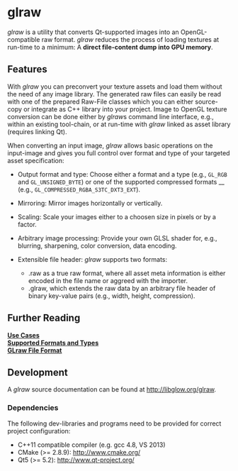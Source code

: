 # glraw

*glraw* is a utility that converts Qt-supported images into an OpenGL-compatible raw format. *glraw* reduces the process of loading textures at run-time to a minimum: A **direct file-content dump into GPU memory**. 

## Features

With *glraw* you can preconvert your texture assets and load them without the need of any image library. The generated raw files can easily be read with one of the prepared Raw-File classes which you can either source-copy or integrate as C++ library into your project.
Image to OpenGL texture conversion can be done either by *glraw*s command line interface, e.g., within an existing tool-chain, or at run-time with *glraw* linked as asset library (requires linking Qt).

When converting an input image, *glraw* allows basic operations on the input-image and gives you full control over format and type of your targeted asset specification:

* Output format and type: Choose either a format and a type (e.g., `GL_RGB` and `GL_UNSIGNED_BYTE`) or one of the supported compressed formats __ (e.g., `GL_COMPRESSED_RGBA_S3TC_DXT3_EXT`).

* Mirroring: Mirror images horizontally or vertically.

* Scaling: Scale your images either to a choosen size in pixels or by a factor.

* Arbitrary image processing: Provide your own GLSL shader for, e.g., blurring, sharpening, color conversion, data encoding.

* Extensible file header: *glraw* supports two formats: 
  * .raw as a true raw format, where all asset meta information is either encoded in the file name or aggreed with the importer. 
  * .glraw, which extends the raw data by an arbitrary file header of binary key-value pairs (e.g., width, height, compression).

## Further Reading

__[Use Cases](https://github.com/hpicgs/glraw/wiki/Use-Cases)__  
__[Supported Formats and Types](https://github.com/hpicgs/glraw/wiki/Supported-Formats-and-Types)__  
__[GLraw File Format](https://github.com/hpicgs/glraw/wiki/GLRaw-File-Format)__  

## Development

A *glraw* source documentation can be found at http://libglow.org/glraw.

### Dependencies

The following dev-libraries and programs need to be provided for correct project configuration:

* C++11 compatible compiler (e.g. gcc 4.8, VS 2013)
* CMake (>= 2.8.9): http://www.cmake.org/
* Qt5 (>= 5.2): http://www.qt-project.org/
